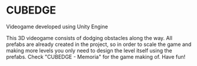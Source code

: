 # CUBEDGE
Videogame developed using Unity Engine

This 3D videogame consists of dodging obstacles along the way.
All prefabs are already created in the project, so in order to scale the game and making more levels you only need to design the level itself using the prefabs.
Check "CUBEDGE - Memoria" for the game making of.
Have fun!

